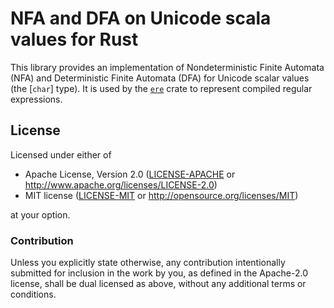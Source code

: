 # NFA and DFA on Unicode scala values for Rust

<!-- cargo-rdme start -->

This library provides an implementation of Nondeterministic Finite Automata
(NFA) and Deterministic Finite Automata (DFA) for Unicode scalar values
(the [`char`] type). It is used by the [`ere`] crate to represent compiled
regular expressions.

[`ere`]: <https://github.com/timothee-haudebourg/ere-rs>

<!-- cargo-rdme end -->

## License

Licensed under either of

 * Apache License, Version 2.0 ([LICENSE-APACHE](../../LICENSE-APACHE) or http://www.apache.org/licenses/LICENSE-2.0)
 * MIT license ([LICENSE-MIT](../../LICENSE-MIT) or http://opensource.org/licenses/MIT)

at your option.

### Contribution

Unless you explicitly state otherwise, any contribution intentionally submitted
for inclusion in the work by you, as defined in the Apache-2.0 license, shall be dual licensed as above, without any
additional terms or conditions.

